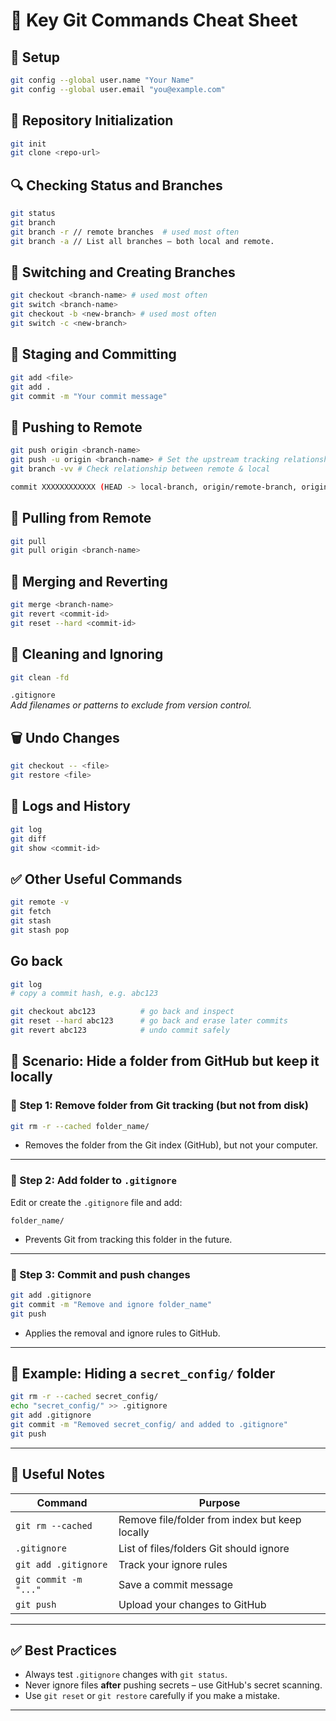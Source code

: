 # 🚀 Key Git Commands Cheat Sheet

## 🔧 Setup

```bash
git config --global user.name "Your Name"
git config --global user.email "you@example.com"
```

## 📁 Repository Initialization

```bash
git init
git clone <repo-url>
```

## 🔍 Checking Status and Branches

```bash
git status
git branch
git branch -r // remote branches  # used most often
git branch -a // List all branches — both local and remote.
```

## 🔀 Switching and Creating Branches

```bash
git checkout <branch-name> # used most often
git switch <branch-name>
git checkout -b <new-branch> # used most often
git switch -c <new-branch>
```

## 💾 Staging and Committing

```bash
git add <file>
git add .
git commit -m "Your commit message"
```

## 🔼 Pushing to Remote

```bash
git push origin <branch-name>
git push -u origin <branch-name> # Set the upstream tracking relationship.
git branch -vv # Check relationship between remote & local

commit XXXXXXXXXXXX (HEAD -> local-branch, origin/remote-branch, origin/HEAD)
```

## 🔽 Pulling from Remote

```bash
git pull
git pull origin <branch-name>
```

## 🔁 Merging and Reverting

```bash
git merge <branch-name>
git revert <commit-id>
git reset --hard <commit-id>
```

## 🧼 Cleaning and Ignoring

```bash
git clean -fd
```

`.gitignore`  
_Add filenames or patterns to exclude from version control._

## 🗑 Undo Changes

```bash
git checkout -- <file>
git restore <file>
```

## 🧭 Logs and History

```bash
git log
git diff
git show <commit-id>
```

## ✅ Other Useful Commands

```bash
git remote -v
git fetch
git stash
git stash pop
```

## Go back

```bash
git log
# copy a commit hash, e.g. abc123

git checkout abc123          # go back and inspect
git reset --hard abc123      # go back and erase later commits
git revert abc123            # undo commit safely

```

## 📁 Scenario: Hide a folder from GitHub but keep it locally

### 🔹 Step 1: Remove folder from Git tracking (but not from disk)

```bash
git rm -r --cached folder_name/
```

- Removes the folder from the Git index (GitHub), but not your computer.

---

### 🔹 Step 2: Add folder to `.gitignore`

Edit or create the `.gitignore` file and add:

```
folder_name/
```

- Prevents Git from tracking this folder in the future.

---

### 🔹 Step 3: Commit and push changes

```bash
git add .gitignore
git commit -m "Remove and ignore folder_name"
git push
```

- Applies the removal and ignore rules to GitHub.

---

## 🔄 Example: Hiding a `secret_config/` folder

```bash
git rm -r --cached secret_config/
echo "secret_config/" >> .gitignore
git add .gitignore
git commit -m "Removed secret_config/ and added to .gitignore"
git push
```

---

## 📝 Useful Notes

| Command               | Purpose                                        |
| --------------------- | ---------------------------------------------- |
| `git rm --cached`     | Remove file/folder from index but keep locally |
| `.gitignore`          | List of files/folders Git should ignore        |
| `git add .gitignore`  | Track your ignore rules                        |
| `git commit -m "..."` | Save a commit message                          |
| `git push`            | Upload your changes to GitHub                  |

---

## ✅ Best Practices

- Always test `.gitignore` changes with `git status`.
- Never ignore files **after** pushing secrets – use GitHub's secret scanning.
- Use `git reset` or `git restore` carefully if you make a mistake.

---
